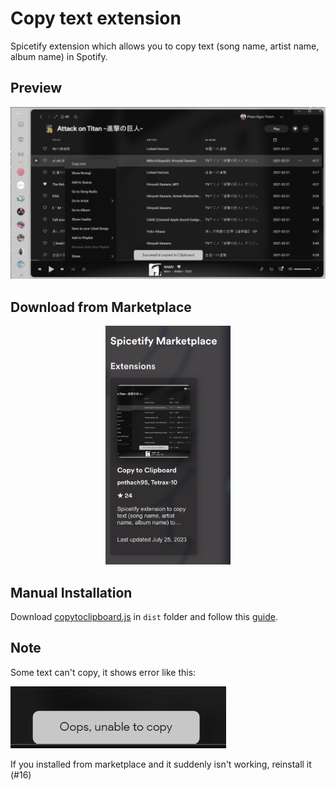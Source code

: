 # Copy text extension

Spicetify extension which allows you to copy text (song name, artist name, album name) in Spotify.

## Preview

![Screenshot](screenshot.png)

## Download from Marketplace

<div align=center>
  <img src="./marketplace.png" width=200px />
</div>

## Manual Installation

Download [copytoclipboard.js](./dist/copytoclipboard.js) in `dist` folder and follow this [guide](https://spicetify.app/docs/advanced-usage/extensions#installing).

## Note

Some text can't copy, it shows error like this:

![error](error.png)

If you installed from marketplace and it suddenly isn't working, reinstall it (#16)

